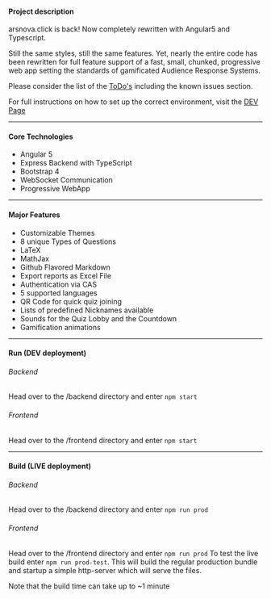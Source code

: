 #### Project description

arsnova.click is back! Now completely rewritten with Angular5 and Typescript.

Still the same styles, still the same features. Yet, nearly the entire code has been rewritten for full feature support of a fast, small, chunked, progressive web app setting the standards of gamificated Audience Response Systems.

Please consider the list of the [ToDo's](./TODOS.md) including the known issues section.

For full instructions on how to set up the correct environment, visit the [DEV Page](./DEV.md)

---
#### Core Technologies

- Angular 5
- Express Backend with TypeScript
- Bootstrap 4
- WebSocket Communication
- Progressive WebApp

---
#### Major Features
- Customizable Themes
- 8 unique Types of Questions
- LaTeX
- MathJax
- Github Flavored Markdown
- Export reports as Excel File
- Authentication via CAS
- 5 supported languages
- QR Code for quick quiz joining
- Lists of predefined Nicknames available
- Sounds for the Quiz Lobby and the Countdown
- Gamification animations

---
#### Run (DEV deployment)

###### Backend
Head over to the /backend directory and enter `npm start`

###### Frontend
Head over to the /frontend directory and enter `npm start`

---
#### Build (LIVE deployment)

###### Backend
Head over to the /backend directory and enter `npm run prod`

###### Frontend
Head over to the /frontend directory and enter `npm run prod`
To test the live build enter `npm run prod-test`. This will build the regular production bundle and startup a simple http-server which will serve the files.

Note that the build time can take up to ~1 minute

